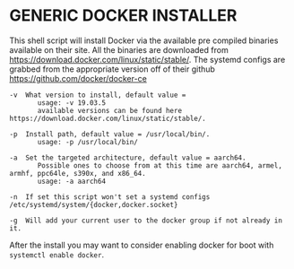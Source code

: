 # GENERIC DOCKER INSTALLER

This shell script will install Docker via the available pre compiled binaries available 
on their site. All the binaries are downloaded from https://download.docker.com/linux/static/stable/.
The systemd configs are grabbed from the appropriate version off of their github 
https://github.com/docker/docker-ce

```
-v	What version to install, default value = 
       usage: -v 19.03.5
       available versions can be found here https://download.docker.com/linux/static/stable/.

-p	Install path, default value = /usr/local/bin/.
       usage: -p /usr/local/bin/

-a	Set the targeted architecture, default value = aarch64.
       Possible ones to choose from at this time are aarch64, armel, armhf, ppc64le, s390x, and x86_64.
       usage: -a aarch64

-n	If set this script won't set a systemd configs /etc/systemd/system/{docker,docker.socket}

-g	Will add your current user to the docker group if not already in it.
```
After the install you may want to consider enabling docker for boot with `systemctl enable docker`.
